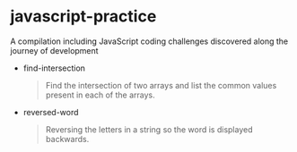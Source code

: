 # javascript-practice

A compilation including JavaScript coding challenges discovered along the journey of development

- find-intersection

  > Find the intersection of two arrays and list the common values present in each of the arrays.

- reversed-word

  > Reversing the letters in a string so the word is displayed backwards.